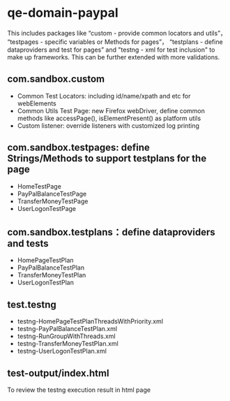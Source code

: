 # qe-domain-paypal
This includes packages like “custom - provide common locators and utils”， “testpages - specific variables or Methods for pages”， “testplans - define dataproviders and test for pages” and "testng - xml for test inclusion" to make up frameworks. This can be further extended with more validations. 

## com.sandbox.custom 
- Common Test Locators: including id/name/xpath and etc for webElements
- Common Utils Test Page: new Firefox webDriver, define common methods like accessPage(), isElementPresent() as platform utils
- Custom listener: override listeners with customized log printing 

## com.sandbox.testpages: define Strings/Methods to support testplans for the page

- HomeTestPage
- PayPalBalanceTestPage
- TransferMoneyTestPage
- UserLogonTestPage

## com.sandbox.testplans：define dataproviders and tests 

- HomePageTestPlan
- PayPalBalanceTestPlan
- TransferMoneyTestPlan
- UserLogonTestPlan

## test.testng

- testng-HomePageTestPlanThreadsWithPriority.xml
- testng-PayPalBalanceTestPlan.xml
- testng-RunGroupWithThreads.xml
- testng-TransferMoneyTestPlan.xml
- testng-UserLogonTestPlan.xml

## test-output/index.html

To review the testng execution result in html page
